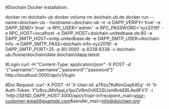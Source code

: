 #Doichain Docker installation:

docker rm doichain-ub
docker volume rm doichain.ub.de
docker run --name=doichain-ub --hostname=doichain-ub -it -e DAPP_VERIFY='true' -e DAPP_SEND='true' -e RPC_USER='admin' -e RPC_PASSWORD='xyz2019!' -e RPC_HOST=localhost -e DAPP_HOST=doichain.unitedbase.de:80 -e DAPP_SMTP_HOST=smtp.unitedbase.de -e DAPP_SMTP_USER=doichain-info -e DAPP_SMTP_PASS=doichain-info-xyz2019! -e DAPP_SMTP_PORT=25 -p 80:3000 -p 8338:8338 -v doichain-ub:/home/doichain/data doichain/dapp:latest

#Login 
curl -H "Content-Type: application/json" -X POST -d '{"username":"username","password":"password"}' http://localhost:3000/api/v1/login

#Doi Request:
curl -X POST -H 'X-User-Id: a7Rzs7KdNmGwj64Eq' -H 'X-Auth-Token: Y1z8vzJMo1qqLjr1pxZV8m0vKESSUxmRvbEBLAe8FV3' -i 'http://SEND_DAPP_HOST:3000/api/v1/opt-in?recipient_mail=<your-customer-email@example.com>&sender_mail=info@doichain.org'
